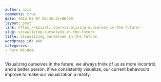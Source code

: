 ```yaml
---
author: aziz
comments: true
date: 2012-08-07 05:45:21+00:00
layout: post
link: https://azizali.com/visualizing-ourselves-in-the-future/
slug: visualizing-ourselves-in-the-future
title: Visualizing ourselves in the future
wordpress_id: 480
categories:
- Pure Wisdom
---
```


Visualizing ourselves in the future, we always think of us as more incontrol, and a better person. if we consistently visualize, our current behaviours improve to make our visualization a reality.
